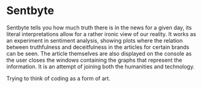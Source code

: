 # Sentbyte

Sentbyte tells you how much truth there is in the news for a given day, its literal interpretations allow for a rather ironic view of our reality. 
It works as an experiment in sentiment analysis, showing plots where the relation between truthfulness and deceitfulness in the articles for certain brands can be seen. 
The article themselves are also displayed on the console as the user closes the windows containing the graphs that represent the information. 
It is an attempt of joining both the humanities and technology. 

Trying to think of coding as a form of art. 

